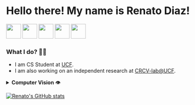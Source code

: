 <!---
NrgNinja/NrgNinja is a ✨ special ✨ repository because its `README.md` (this file) appears on your GitHub profile.
You can click the Preview link to take a look at your changes.
--->

<h1>Hello there! My name is Renato Diaz!</h1>

<a href="https://www.linkedin.com/in/renato-diaz/"><img src="https://github.com/ashutosh1919/ashutosh1919/blob/master/logos/linkedin.png" width="40" /></a>
<a href="https://github.com/NrgNinja"><img src="https://github.com/ashutosh1919/ashutosh1919/blob/master/logos/github-logo.png" width="40" /></a>
<a href="https://www.facebook.com/RenatoDiaz"><img src="https://github.com/ashutosh1919/ashutosh1919/blob/master/logos/facebook.png" width="40" /></a>
<a href="mailto:renatod621@gmail.com"><img src="https://github.com/ashutosh1919/ashutosh1919/blob/master/logos/google-plus.png" width="40" /></a>
<a href="https://twitter.com/IjazMomal"><img src="https://github.com/ashutosh1919/ashutosh1919/blob/master/logos/twitter.png" width="40" /></a>

<h3> What I do? 👩‍💻 </h3>
 
 * I am CS Student at <a href='https://www.ucf.edu/'>UCF</a>. 
 * I am also working on an independent research at <a href='https://www.crcv.ucf.edu/'>CRCV-lab@UCF</a>.

<details>
 <summary> <b>Computer Vision</b> 👁️ </summary>
<ul>
 
  <li><a href="https://github.com/Momilijaz96/MMT_for_NCRC">Multimodal Transformer for nurse Activity Recognition (Published in CVPM2022 - CVPRW)</a></li>
  <li>More projects coming soon...🚀</li>
</ul>
</details>

[![Renato's GitHub stats](https://github-readme-stats.vercel.app/api?username=nrgninja)](https://github.com/anuraghazra/github-readme-stats)
